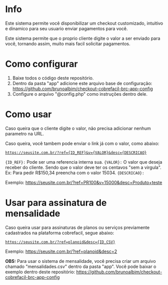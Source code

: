 # Info

Este sistema permite você disponibilizar um checkout customizado, intuitivo e dinamico para seu usuario enviar pagamentos para você.

Este sistema permite que o proprio cliente digite o valor a ser enviado para você, tornando assim, muito mais facil solicitar pagamentos.


# Como configurar

1. Baixe todos o código deste repositório.
2. Dentro da pasta "app" adicione este arquivo base de configuração: https://github.com/brunoalbim/checkout-cobrefacil-brc-app-config
3. Configure o arquivo "@config.php" como instruções dentro dele.



# Como usar

Caso queira que o cliente digite o valor, não precisa adicionar nenhum parametro na URL.

Caso queira, você tambem pode enviar o link já com o valor, como abaixo:

<code>https://seusite.com.br/?ref={ID_REF}&v={VALOR}&desc={DESCRICAO}</code>

<code>{ID_REF}:</code> Pode ser uma referencia interna sua.
<code>{VALOR}:</code> O valor que deseja receber do cliente. Sendo que o valor deve ter os centavos "sem a virgula". Ex: Para pedir R$150,34 preencha com o valor 15034.
<code>{DESCRICAO}:</code>

Exemplo:
https://seusite.com.br/?ref=PR100&v=15000&desc=Produto+teste



# Usar para assinatura de mensalidade

Caso queira usar para assinaturas de planos ou serviços previamente cadastrados na plataforma cobrefacil, segue abaixo:

<code>https://seusite.com.br/?ref=planoid&desc={ID_CSV}</code>

Exemplo:
https://seusite.com.br/?ref=planoid&desc=2


<b>OBS:</b> Para usar o sistema de mensalidade, você precisa criar um arquivo chamado "mensalidades.csv" dentro da pasta "app". Você pode baixar o exemplo dentro deste repositório: https://github.com/brunoalbim/checkout-cobrefacil-brc-app-config
